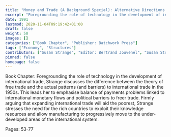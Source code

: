 ```yaml
---
title: "Money and Trade (A Background Special): Alternative Directions in the Study of the Global Political Economy"
excerpt: "Foregrounding the role of technology in the development of international trade, Strange discusses the difference between the theory of free trade and the actual patterns (and barriers) to international trade in the 1950s. This leads her to emphasise balance of payments problems linked to international monetary flows and political barriers to freer trade. Firmly arguing that expanding international trade will aid the poorest, Strange stresses the need for the rich countries to exploit their knowledge resources and allow manufacturing to progressively move to the under-developed areas of the international system."
date: 1991
lastmod: 2020-11-04T09:19:42+01:00
draft: false
weight: 50
images: []
categories: ["Book Chapter", "Publisher: Batchwork Press"]
tags: ["Economy", "Structures"]
contributors: ["Susan Strange", "Editor: Bertrand Jouvenel", "Susan Strange"]
pinned: false
homepage: false
---
```


Book Chapter: Foregrounding the role of technology in the development of international trade, Strange discusses the difference between the theory of free trade and the actual patterns (and barriers) to international trade in the 1950s. This leads her to emphasise balance of payments problems linked to international monetary flows and political barriers to freer trade. Firmly arguing that expanding international trade will aid the poorest, Strange stresses the need for the rich countries to exploit their knowledge resources and allow manufacturing to progressively move to the under-developed areas of the international system.

Pages: 53-77